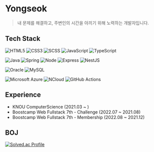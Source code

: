 # Yongseok
> 내 문제를 해결하고, 주변인의 시간을 아끼기 위해 노력하는 개발자입니다.

## Tech Stack
  ![HTML5](https://img.shields.io/badge/HTML5-E34F26?style=flat-square&logo=HTML5&logoColor=white)
  ![CSS3](https://img.shields.io/badge/CSS3-1572B6?style=flat-square&logo=css3&logoColor=white)
  ![SCSS](https://img.shields.io/badge/SCSS-CC6699?style=flat-square&logo=Sass&logoColor=white)
  ![JavaScript](https://img.shields.io/badge/JavaScript-F7DF1E?style=flat-square&logo=javascript&logoColor=white)
  ![TypeScript](https://img.shields.io/badge/TypeScript-3178C6?style=flat-square&logo=typescript&logoColor=white)


  ![Java](https://img.shields.io/badge/Java-007396?style=flat-square&logo=Java&logoColor=white)
  ![Spring](https://img.shields.io/badge/Spring-6DB33F?style=flat-square&logo=Spring&logoColor=white)
  ![Node](https://img.shields.io/badge/Node.js-43853D?style=flat-square&logo=node.js&logoColor=white)
  ![Express](https://img.shields.io/badge/Express-000000?style=flat-square&logo=Express&logoColor=white)
  ![NestJS](https://img.shields.io/badge/Nestjs-e32743?style=flat-square&logo=Nestjs&logoColor=white)


  ![Oracle](https://img.shields.io/badge/Oracle-F80000?style=flat-square&logo=Oracle&logoColor=white)
  ![MySQL](https://img.shields.io/badge/MySQL-4479A1?style=flat-square&logo=mysql&logoColor=white)
  
  
  ![Microsoft Azure](https://img.shields.io/badge/Azure-0078D4?style=flat-square&logo=MicrosoftAzure&logoColor=white)
  ![NCloud](https://img.shields.io/badge/NCloud-03C75A?style=flat-square&logo=Naver&logoColor=white)
  ![GitHub Actions](https://img.shields.io/badge/Actions-2088FF?style=flat-square&logo=GitHubActions&logoColor=white)


## Experience
- KNOU ComputerScience (2021.03 ~ )
- Boostcamp Web Fullstack 7th - Challenge (2022.07 ~ 2021.08)
- Boostcamp Web Fullstack 7th - Membership (2022.08 ~ 2021.12)


## BOJ
[![Solved.ac Profile](http://mazassumnida.wtf/api/v2/generate_badge?boj=yongseok)](https://solved.ac/yongseok/)
